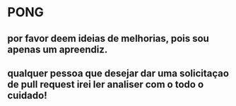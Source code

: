 # PONG

## por favor deem ideias de melhorias, pois sou apenas um apreendiz.
## qualquer pessoa que desejar dar uma solicitaçao de pull request irei ler analiser com o todo o cuidado!

